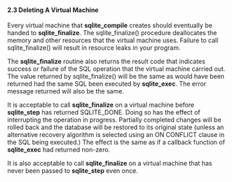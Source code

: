 #### 2\.3 Deleting A Virtual Machine



Every virtual machine that **sqlite\_compile** creates should
eventually be handed to **sqlite\_finalize**. The sqlite\_finalize()
procedure deallocates the memory and other resources that the virtual
machine uses. Failure to call sqlite\_finalize() will result in 
resource leaks in your program.




The **sqlite\_finalize** routine also returns the result code
that indicates success or failure of the SQL operation that the
virtual machine carried out.
The value returned by sqlite\_finalize() will be the same as would
have been returned had the same SQL been executed by **sqlite\_exec**.
The error message returned will also be the same.




It is acceptable to call **sqlite\_finalize** on a virtual machine
before **sqlite\_step** has returned SQLITE\_DONE. Doing so has
the effect of interrupting the operation in progress. Partially completed
changes will be rolled back and the database will be restored to its
original state (unless an alternative recovery algorithm is selected using
an ON CONFLICT clause in the SQL being executed.) The effect is the
same as if a callback function of **sqlite\_exec** had returned
non\-zero.




It is also acceptable to call **sqlite\_finalize** on a virtual machine
that has never been passed to **sqlite\_step** even once.



